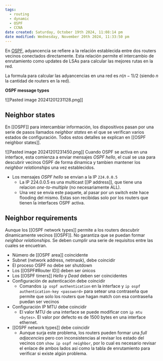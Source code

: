 ```yaml
---
tags:
  - routing
  - dynamic
  - OSPF
  - CCNA
date created: Saturday, October 19th 2024, 11:08:14 pm
date modified: Wednesday, November 20th 2024, 11:33:50 pm
---
```


En [OSPF](OSPF.md), adyancencia se refiere a la relación establecida entre dos routers vecinos conectados directamente. Esta relación permite el intercambio de enrutamiento como updates de LSAs para calcular las mejores rutas en la red. 

La formula para calcular las adyancencias en una red es $n(n-1)/2$ (siendo $n$ la cantidad de routers en la red). 

**OSPF message types**

![[Pasted image 20241201231128.png]]

## Neighbor states 
En [[OSPF]] para intercambiar información, los dispositivos pasan por una serie de pasos llamados _neighbor states_ en el que se verifican varios estados de configuración. Todos estos detalles se explican en [[OSPF neighbor states]]. 

![[Pasted image 20241201231450.png]]
Cuando OSPF se activa en una interface, esta comienza a enviar mensajes _OSPF hello_, el cual se usa para  descubrir vecinos OSPF de forma dinamica  y tambien mantener los _neighbor relationships_ una vez establecidos. 
- Los mensajes _OSPF hello_ se envian a la IP `224.0.0.5`
	- La IP 224.0.0.5 es una multicast [[IP address]], que tiene una relacion _one-to-multiple_ (no necesariamente ALL).
	- Una vez se envia este paquete, al pasar por un switch este hace flooding del mismo. Estas son recibidas solo por los routers que tienen la interfaces OSPF activa. 


## Neighbor requirements 
Aunque los [[OSPF network types]] permite a los routers descubrir dinamicamente vecinos [[OSPF]]. No garantiza que se puedan formar _neighbor relationships_. Se deben cumplir una serie de requisitos entre las cuales se encuetran.
- Número de [[OSPF area]] coincidente 
- Subnet (network address, netmask), debe coincidir 
- El proceso OSPF no debe ser shutdown
- Los [[OSPF#Router ID]] deben ser  únicos
- Los [[OSPF timers]] _Hello_ y _Dead_ deben ser coincidentes 
- Configuración de autenticación debe coincidir 
	- Comandos `ip ospf authentication` en la interface y `ip ospf authentication-key <password>` para setear una contraseña que permite que solo los routers que hagan match con esa contraseña puedan ser vecinos 
- Configuración IP MTU debe coincidir 
	- El valor MTU de una interface se puede modificar con `ip mtu <bytes>`. El valor por defecto es de 1500 bytes en una interface ethernet. 
- [[OSPF network types]] debe coincidir 
	- Aunque surja este problema, los routers pueden formar una _full adjacencies_ pero con inconsistencias al revisar los estado del vecinos con `show ip ospf neighbor`, por lo cual es necesario revisar el enlace de ambos lados así como la tabla de enrutamiento para verificar si existe algún problema. 

